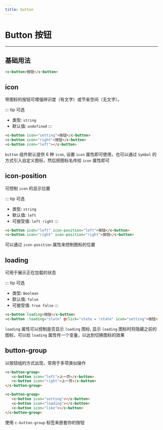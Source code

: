 ```yaml
---
title: button
---
```

# Button 按钮
---

## 基础用法 


<button-button-demo></button-button-demo>


```html
<c-button>按钮</c-button>
```

## icon

带图标的按钮可增强辨识度（有文字）或节省空间（无文字）。

::: tip
可选
 
* 类型: `string`
* 默认值: `undefined`
:::
 
 
<button-button-icon></button-button-icon>


```html
<c-button icon="setting">按钮</c-button>
<c-button icon="right">按钮</c-button>
<c-button icon="left"></c-button>
```

`button` 组件默认提供 6 种 `icon`, 设置 `icon` 属性即可使用，也可以通过 `Symbol` 的方式引入自定义图标，然后把图标名传给 `icon` 属性即可


## icon-position

可控制 `icon` 的显示位置

::: tip
可选

* 类型: `string`
* 默认值: `left`
* 可接受值: `left right`
::: 

<button-button-icon-position></button-button-icon-position>

```html
<c-button icon="left" icon-position="left">按钮</c-button>
<c-button icon="right" icon-position="right">按钮</c-button>
```

可以通过 `icon-position` 属性来控制图标的位置

## loading

可用于展示正在加载的状态

::: tip
可选

* 类型: `Boolean`
* 默认值: `false`
* 可接受值: `true false`
:::


<button-button-loading></button-button-loading>


```html
<c-button loading>按钮</c-button>
<c-button :loading="state" @click="state = !state" icon="setting">按钮</c-button>
```

`loading` 属性可以控制是否显示 `loading` 图标, 显示 `loading` 图标时将隐藏之前的图标，可以给 `loading` 属性传一个变量，以达到切换图标的效果
 

## button-group

以按钮组的方式出现，常用于多项类似操作

<button-button-group></button-button-group>


```html
<c-button-group>
   <c-button icon="left">上一页</c-button>
   <c-button icon="right">上一页</c-button>
</c-button-group>

<c-button-group>
   <c-button icon="setting"></c-button>
   <c-button icon="loading"></c-button>
   <c-button icon="like"></c-button>
</c-button-group>
```

使用 `c-button-group` 标签来嵌套你的按钮

